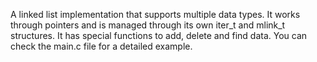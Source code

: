 A linked list implementation that supports multiple data types. It works through pointers and is managed through its own iter_t and mlink_t structures. It has special functions to add, delete and find data. You can check the main.c file for a detailed example.
